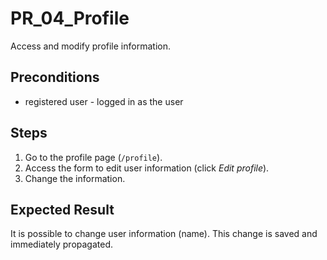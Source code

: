 # PR_04_Profile

Access and modify profile information.

## Preconditions

- registered user - logged in as the user

## Steps

1. Go to the profile page (`/profile`).
2. Access the form to edit user information (click _Edit profile_).
3. Change the information.

## Expected Result

It is possible to change user information (name).
This change is saved and immediately propagated.
